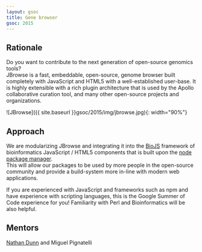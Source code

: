 ```yaml
---
layout: gsoc 
title: Gene browser
gsoc: 2015
---
```


Rationale
---------

Do you want to contribute to the next generation of open-source genomics tools?  
JBrowse is a fast, embeddable, open-source, genome browser built completely with JavaScript and HTML5 with a well-established user-base. 
It is highly extensible with a rich plugin architecture that is used by the Apollo collaborative curation tool, and many other open-source projects and organizations.

![JBrowse]({{ site.baseurl }}gsoc/2015/img/jbrowse.jpg){: width="90%"}

Approach
--------

We are modularizing JBrowse and integrating it into the [BioJS](http;//biojs.net) framework of bioinformatics JavaScript / HTML5 components that is built upon the [node package manager](https://www.npmjs.com/).   
This will allow our packages to be used by more people in the open-source community and provide a build-system more in-line with modern web applications.

If you are experienced with JavaScript and frameworks such as npm and have experience with scripting languages, this is the Google Summer of Code experience for you! Familiarity with Perl and Bioinformatics will be also helpful.

Mentors
-------

[Nathan Dunn](http://www.berkeleybop.org/person/nathan-dunn) and Miguel Pignatelli
